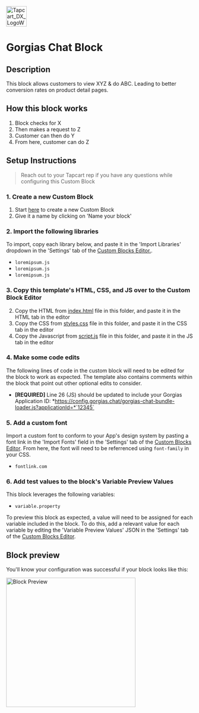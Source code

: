 <img height="55" alt="Tapcart_DX_LogoWhite" src="https://user-images.githubusercontent.com/15990327/204726832-88b6d8d5-767b-4cf4-8167-584f28081a77.png">

# Gorgias Chat Block

## Description
This block allows customers to view XYZ & do ABC. Leading to better conversion rates on product detail pages.

## How this block works
1. Block checks for X
2. Then makes a request to Z
3. Customer can then do Y
4. From here, customer can do Z

## Setup Instructions
> Reach out to your Tapcart rep if you have any questions while configuring this Custom Block

### 1. Create a new Custom Block
1. Start [here](https://app.tapcart.com/custom-blocks) to create a new Custom Block
2. Give it a name by clicking on 'Name your block'

### 2. Import the following libraries
To import, copy each library below, and paste it in the 'Import Libraries' dropdown in the 'Settings' tab of the [Custom Blocks Editor.](https://app.tapcart.com/custom-blocks).

- `loremipsum.js`
- `loremipsum.js`
- `loremipsum.js`

### 3. Copy this template's HTML, CSS, and JS over to the Custom Block Editor
2. Copy the HTML from [index.html](#) file in this folder, and paste it in the HTML tab in the editor
3. Copy the CSS from [styles.css](#) file in this folder, and paste it in the CSS tab in the editor
4. Copy the Javascript from [script.js](#) file in this folder, and paste it in the JS tab in the editor

### 4. Make some code edits
The following lines of code in the custom block will need to be edited for the block to work as expected. The template also contains comments within the block that point out other optional edits to consider.

- **[REQUIRED]** Line 26 (JS) should be updated to include your Gorgias Application ID: *https://config.gorgias.chat/gorgias-chat-bundle-loader.js?applicationId=*`12345`

### 5. Add a custom font
Import a custom font to conform to your App's design system by pasting a font link in the 'Import Fonts' field in the 'Settings' tab of the [Custom Blocks Editor](https://ap.tapcart.com/custom-blocks). From here, the font will need to be referrenced using `font-family` in your CSS.

- `fontlink.com`

### 6. Add test values to the block's Variable Preview Values
This block leverages the following variables:
- `variable.property`

To preview this block as expected, a value will need to be assigned for each variable included in the block. To do this, add a relevant value for each variable by editing the 'Variable Preview Values' JSON in the 'Settings' tab of the [Custom Blocks Editor](https://ap.tapcart.com/custom-blocks).

## Block preview
You'll know your configuration was successful if your block looks like this:

<img width="348" alt="Block Preview" src="https://user-images.githubusercontent.com/15990327/204728006-37f19bbb-63bd-4f7a-9468-e80f5fb313bb.png">




